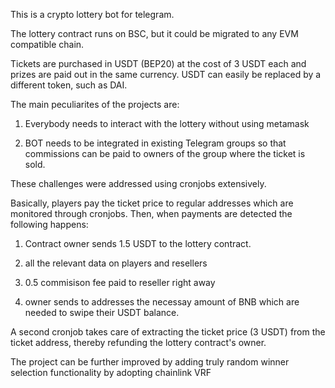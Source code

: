 This is a crypto lottery bot for telegram.

The lottery contract runs on BSC, but it could be migrated to any EVM compatible chain.

Tickets are purchased in USDT (BEP20) at the cost of 3 USDT each and prizes are paid out in the same currency. USDT can easily be replaced by a different token, such as DAI.

The main peculiarites of the projects are:

1) Everybody needs to interact with the lottery without using metamask

2) BOT needs to be integrated in existing Telegram groups so that commissions can be paid to owners of the group where the ticket is sold.

These challenges were addressed using cronjobs extensively. 

Basically, players pay the ticket price to regular addresses which are monitored through cronjobs. Then, when payments are detected the following happens:

1) Contract owner sends 1.5 USDT to the lottery contract.

2) all the relevant data on players and resellers 

3) 0.5 commisison fee paid to reseller right away

4) owner sends to addresses the necessay amount of BNB which are needed to swipe their USDT balance. 

A second cronjob takes care of extracting the ticket price (3 USDT) from the ticket address, thereby refunding the lottery contract's owner.

The project can be further improved by adding truly random winner selection functionality by adopting chainlink VRF

